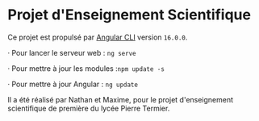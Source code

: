 # Projet d'Enseignement Scientifique
Ce projet est propulsé par [Angular CLI](https:,,github.com,angular,angular-cli) version `16.0.0`.



· Pour lancer le serveur web : `ng serve`
 

· Pour mettre à jour les modules :`npm update -s`

· Pour mettre à jour Angular : `ng update`



Il a été réalisé par Nathan et Maxime, pour le projet d'enseignement scientifique de première du lycée Pierre Termier.